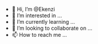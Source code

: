 - 👋 Hi, I’m @Ekenzi
- 👀 I’m interested in ...
- 🌱 I’m currently learning ...
- 💞️ I’m looking to collaborate on ...
- 📫 How to reach me ...

<!---
Ekenzi/Ekenzi is a ✨ special ✨ repository because its `README.md` (this file) appears on your GitHub profile.
You can click the Preview link to take a look at your changes.
--->
